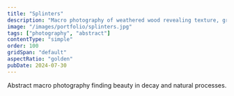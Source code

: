 ```yaml
---
title: "Splinters"
description: "Macro photography of weathered wood revealing texture, grain, and the passage of time."
image: "/images/portfolio/splinters.jpg"
tags: ["photography", "abstract"]
contentType: "simple"
order: 100
gridSpan: "default"
aspectRatio: "golden"
pubDate: 2024-07-30
---
```


Abstract macro photography finding beauty in decay and natural processes.
